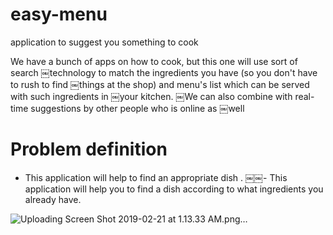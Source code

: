 # easy-menu
application to suggest you something to cook


We have a bunch of apps on how to cook, but this one will use sort of search
￼technology to match the ingredients you have (so you don't have to rush to find
￼things at the shop) and menu's list which can be served with such ingredients in
￼your kitchen.
￼We can also combine with real-time suggestions by other people who is online as
￼well


# Problem definition

- This application will help to find an appropriate dish .
￼￼- This application will help you to find a dish according to what ingredients you already have.


![Uploading Screen Shot 2019-02-21 at 1.13.33 AM.png…]()
